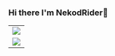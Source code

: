### Hi there I'm NekodRider👋
<table>
  <tr>
    <td>
      <img align="center" src="https://github-readme-stats.vercel.app/api?username=NekodRider&count_private=true&include_all_commits=true&show_icons=true&theme=algolia&bg_color=right,141e30,243b55" />
    </td>
  <tr>
  <tr>
    <td>
      <img align="center" src="https://github-readme-stats.vercel.app/api/top-langs/?username=NekodRider&layout=compact&theme=algolia&bg_color=right,141e30,243b55&card_width=445" />
    </td>
  </tr>
</table>




<!--
**NekodRider/NekodRider** is a ✨ _special_ ✨ repository because its `README.md` (this file) appears on your GitHub profile.

Here are some ideas to get you started:

- 🔭 I’m currently working on ...
- 🌱 I’m currently learning ...
- 👯 I’m looking to collaborate on ...
- 🤔 I’m looking for help with ...
- 💬 Ask me about ...
- 📫 How to reach me: ...
- 😄 Pronouns: ...
- ⚡ Fun fact: ...
-->
